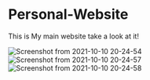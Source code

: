 # Personal-Website
This is My main website take a look at it!


![Screenshot from 2021-10-10 20-24-54](https://user-images.githubusercontent.com/39073053/136721036-dd2c5f69-75a0-41d9-afe0-bd7a29c224f6.png)
![Screenshot from 2021-10-10 20-24-57](https://user-images.githubusercontent.com/39073053/136721037-542953c8-8242-44d3-b471-fd1df89a68fb.png)
![Screenshot from 2021-10-10 20-24-58](https://user-images.githubusercontent.com/39073053/136721039-f05e78f4-e920-4a65-8dee-d7906f2cf29a.png)
